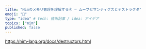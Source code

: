 ```yaml
---
title: "Nimのメモリ管理を理解する④ ― ムーブセマンティクスとデストラクタ"
emoji: "👑"
type: "idea" # tech: 技術記事 / idea: アイデア
topics: ["nim"]
published: false
---
```


https://nim-lang.org/docs/destructors.html
